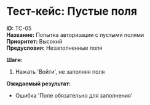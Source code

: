 # Тест-кейс: Пустые поля
**ID:** TC-05                                                                                    
**Название:** Попытка авторизации с пустыми полями  
**Приоритет:** Высокий                                                              
**Предусловия:** Незаполненные поля

**Шаги:**
1. Нажать 'Войти', не заполняя поля

**Ожидаемый результат:**
- Ошибка 'Поле обязательно для заполнения'
